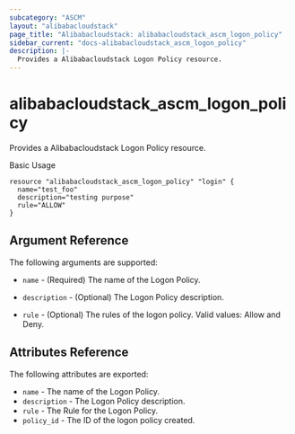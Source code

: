 ```yaml
---
subcategory: "ASCM"
layout: "alibabacloudstack"
page_title: "Alibabacloudstack: alibabacloudstack_ascm_logon_policy"
sidebar_current: "docs-alibabacloudstack_ascm_logon_policy"
description: |-
  Provides a Alibabacloudstack Logon Policy resource.
---
```

# alibabacloudstack\_ascm_logon_policy

Provides a Alibabacloudstack Logon Policy resource.

Basic Usage

```
resource "alibabacloudstack_ascm_logon_policy" "login" {
  name="test_foo"
  description="testing purpose"
  rule="ALLOW"
}
```
## Argument Reference

The following arguments are supported:

* `name` - (Required) The name of the Logon Policy.

* `description` - (Optional) The Logon Policy description.

* `rule` - (Optional)  The rules of the logon policy. Valid values: Allow and Deny.


## Attributes Reference

The following attributes are exported:

* `name` - The name of the Logon Policy.
* `description` - The Logon Policy description.
* `rule` - The Rule for the Logon Policy.
* `policy_id` - The ID of the logon policy created.

